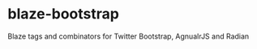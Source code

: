 blaze-bootstrap
===============

Blaze tags and combinators for Twitter Bootstrap, AgnualrJS and Radian
